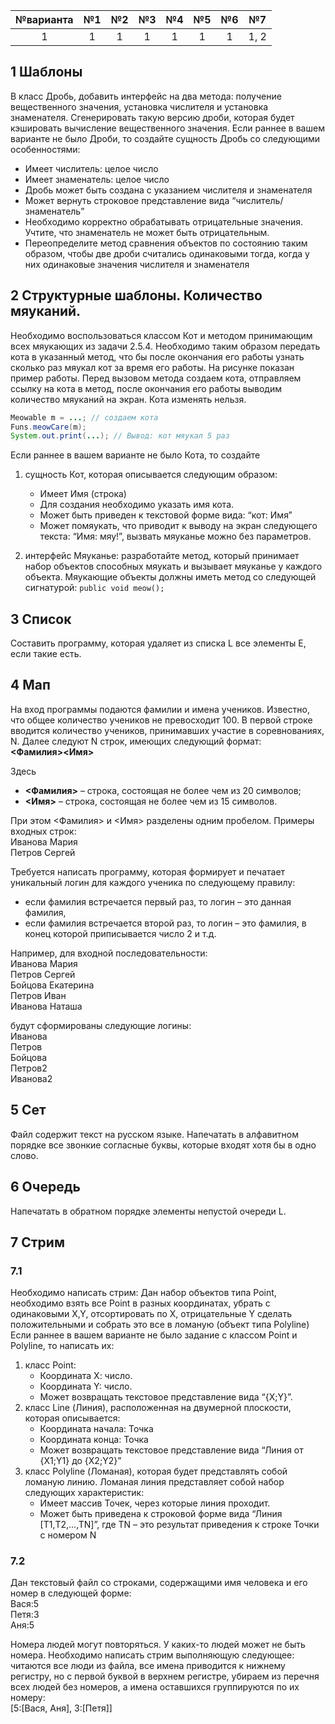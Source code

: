 | №варианта | №1 | №2 | №3 | №4 | №5 | №6 | №7  |
|:---------:|:--:|:--:|:--:|:--:|:--:|:--:|:---:|
| 1         | 1  | 1  |   1|   1|   1|   1| 1, 2|

## 1 Шаблоны

В класс Дробь, добавить интерфейс на два метода: получение вещественного значения, установка числителя и установка знаменателя.
Сгенерировать такую версию дроби, которая будет кэшировать вычисление вещественного значения.
Если раннее в вашем варианте не было Дроби, то создайте сущность Дробь со следующими особенностями:

* Имеет числитель: целое число
* Имеет знаменатель: целое число
* Дробь может быть создана с указанием числителя и знаменателя
* Может вернуть строковое представление вида “числитель/знаменатель”
* Необходимо корректно обрабатывать отрицательные значения. Учтите, что знаменатель не может быть отрицательным.
* Переопределите метод сравнения объектов по состоянию таким образом, чтобы две дроби считались одинаковыми тогда, когда у них одинаковые значения числителя и знаменателя

## 2 Структурные шаблоны. Количество мяуканий.

Необходимо воспользоваться классом Кот и методом принимающим всех мяукающих из задачи 2.5.4.
Необходимо таким образом передать кота в указанный метод, что бы после окончания его работы узнать сколько раз мяукал кот за время его работы. На рисунке показан пример работы. Перед вызовом метода создаем кота, отправляем ссылку на кота в метод, после окончания его работы выводим количество мяуканий на экран. Кота изменять нельзя.

``` java
Meowable m = ...; // создаем кота
Funs.meowCare(m);
System.out.print(...); // Вывод: кот мяукал 5 раз
```

Если раннее в вашем варианте не было Кота, то создайте

1. сущность Кот, которая описывается следующим образом:
    * Имеет Имя (строка)
    * Для создания необходимо указать имя кота.
    * Может быть приведен к текстовой форме вида: “кот: Имя”
    * Может помяукать, что приводит к выводу на экран следующего текста: “Имя: мяу!”, вызвать мяуканье можно без параметров.

2. интерфейс Мяуканье: разработайте метод, который принимает набор объектов способных мяукать и вызывает мяуканье у каждого объекта. Мяукающие объекты должны иметь метод со следующей сигнатурой:
`public void meow();`

## 3 Список

 Составить программу, которая удаляет из списка L все элементы E, если такие есть.

## 4 Мап

На вход программы подаются фамилии и имена учеников. Известно, что общее количество
учеников не превосходит 100. В первой строке вводится количество учеников, принимавших
участие в соревнованиях, N. Далее следуют N строк, имеющих следующий формат:\
__<Фамилия><Имя>__

Здесь 
* __<Фамилия>__ – строка, состоящая не более чем из 20 символов; 
* __<Имя>__ – строка, состоящая не более чем из 15 символов. 

При этом <Фамилия> и <Имя> разделены одним пробелом. Примеры входных строк:\
Иванова Мария\
Петров Сергей

Требуется написать программу, которая формирует и печатает уникальный логин для каждого
ученика по следующему правилу: 
* если фамилия встречается первый раз, то логин – это данная
фамилия, 
* если фамилия встречается второй раз, то логин – это фамилия, в конец которой
приписывается число 2 и т.д. 

Например, для входной последовательности:\
Иванова Мария\
Петров Сергей\
Бойцова Екатерина\
Петров Иван\
Иванова Наташа

будут сформированы следующие логины:\
Иванова\
Петров\
Бойцова\
Петров2\
Иванова2

## 5 Сет

Файл содержит текст на русском языке. Напечатать в алфавитном порядке все звонкие согласные буквы, которые входят хотя бы в одно слово.

## 6 Очередь

Напечатать в обратном порядке элементы непустой очереди L.

## 7 Стрим

### 7.1

Необходимо написать стрим:
Дан набор объектов типа Point, необходимо взять все Point в разных координатах, убрать с
одинаковыми X,Y, отсортировать по X, отрицательные Y сделать положительными и собрать это
все в ломаную (объект типа Polyline)
Если раннее в вашем варианте не было задание с классом Point и Polyline, то написать их:
1. класс Point:
    * Координата Х: число.
    * Координата Y: число.
    * Может возвращать текстовое представление вида “{X;Y}”.
2. класс Line (Линия), расположенная на двумерной плоскости, которая описывается:
    * Координата начала: Точка
    * Координата конца: Точка
    * Может возвращать текстовое представление вида “Линия от {X1;Y1} до {X2;Y2}”
3. класс Polyline (Ломаная), которая будет представлять собой ломаную линию. Ломаная
линия представляет собой набор следующих характеристик:
    * Имеет массив Точек, через которые линия проходит.
    * Может быть приведена к строковой форме вида “Линия [Т1,T2,…,TN]”, где TN – это
результат приведения к строке Точки с номером N

### 7.2

Дан текстовый файл со строками, содержащими имя человека и его номер в следующей форме:\
Вася:5\
Петя:3\
Аня:5

Номера людей могут повторяться. У каких-то людей может не быть номера.
Необходимо написать стрим выполняющую следующее:
читаются все люди из файла, все имена приводится к нижнему регистру, 
но с первой буквой в верхнем регистре, убираем из перечня всех людей без номеров, 
а имена оставшихся группируются по их номеру:\
[5:[Вася, Аня], 3:[Петя]]